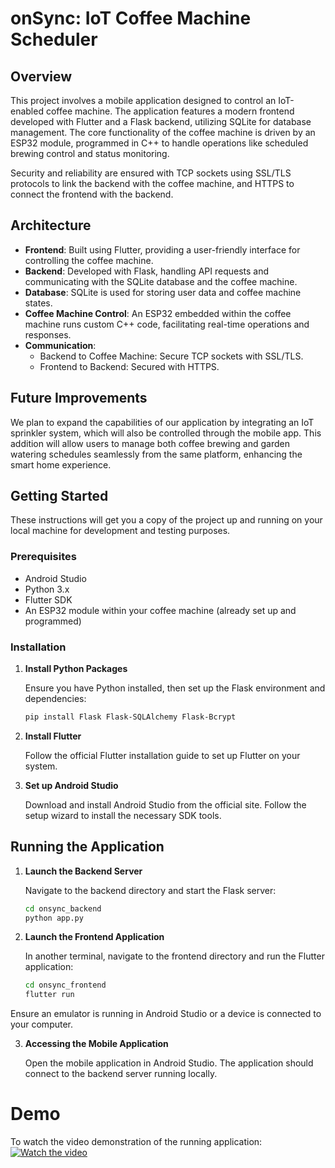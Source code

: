 # onSync: IoT Coffee Machine Scheduler 

## Overview

This project involves a mobile application designed to control an IoT-enabled coffee machine. The application features a modern frontend developed with Flutter and a  Flask backend, utilizing SQLite for database management. The core functionality of the coffee machine is driven by an ESP32 module, programmed in C++ to handle operations like scheduled brewing control and status monitoring.

Security and reliability are ensured with TCP sockets using SSL/TLS protocols to link the backend with the coffee machine, and HTTPS to connect the frontend with the backend.

## Architecture

- **Frontend**: Built using Flutter, providing a user-friendly interface for controlling the coffee machine.
- **Backend**: Developed with Flask, handling API requests and communicating with the SQLite database and the coffee machine.
- **Database**: SQLite is used for storing user data and coffee machine states.
- **Coffee Machine Control**: An ESP32 embedded within the coffee machine runs custom C++ code, facilitating real-time operations and responses.
- **Communication**:
  - Backend to Coffee Machine: Secure TCP sockets with SSL/TLS.
  - Frontend to Backend: Secured with HTTPS.

## Future Improvements

We plan to expand the capabilities of our application by integrating an IoT sprinkler system, which will also be controlled through the mobile app. This addition will allow users to manage both coffee brewing and garden watering schedules seamlessly from the same platform, enhancing the smart home experience.

## Getting Started

These instructions will get you a copy of the project up and running on your local machine for development and testing purposes.

### Prerequisites

- Android Studio
- Python 3.x
- Flutter SDK
- An ESP32 module within your coffee machine (already set up and programmed)

### Installation

1. **Install Python Packages**

   Ensure you have Python installed, then set up the Flask environment and dependencies:

   ```bash
   pip install Flask Flask-SQLAlchemy Flask-Bcrypt

2. **Install Flutter**

   Follow the official Flutter installation guide to set up Flutter on your system.

3. **Set up Android Studio**
   
   Download and install Android Studio from the official site. Follow the setup wizard to install the necessary SDK tools.

## Running the Application

1. **Launch the Backend Server**

   Navigate to the backend directory and start the Flask server:

   ```bash
   cd onsync_backend
   python app.py

2. **Launch the Frontend Application**
   
   In another terminal, navigate to the frontend directory and run the Flutter application:

   ```bash
   cd onsync_frontend
   flutter run

  Ensure an emulator is running in Android Studio or a device is connected to your computer.

3. **Accessing the Mobile Application**

   Open the mobile application in Android Studio. The application should connect to the backend server running locally.

# Demo 
  To watch the video demonstration of the running application: 
  [![Watch the video](thumbnail.png)](https://www.youtube.com/watch?v=7K8jQHahWbs)
